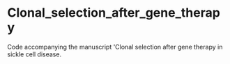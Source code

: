 # Clonal_selection_after_gene_therapy
Code accompanying the manuscript 'Clonal selection after gene therapy in sickle cell disease.
